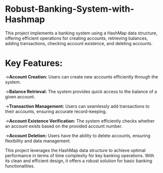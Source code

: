 # Robust-Banking-System-with-Hashmap
This project implements a banking system using a HashMap data structure, offering efficient operations for creating accounts, retrieving balances, adding transactions, checking account existence, and deleting accounts.

# Key Features:

->**Account Creation:** Users can create new accounts efficiently through the system.

->**Balance Retrieval:** The system provides quick access to the balance of a given account.

->**Transaction Management:** Users can seamlessly add transactions to their accounts, ensuring accurate 
record-keeping.

->**Account Existence Verification:** The system efficiently checks whether an account exists based on the provided account number.

->**Account Deletion:** Users have the ability to delete accounts, ensuring flexibility and data management.

This project leverages the HashMap data structure to achieve optimal performance in terms of time complexity for key banking operations. With its clean and efficient design, it offers a robust solution for basic banking functionalities.
